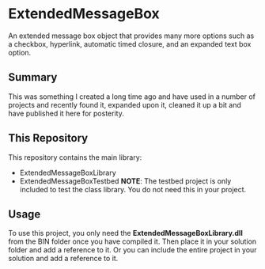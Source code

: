 # ExtendedMessageBox
An extended message box object that provides many more options such as a checkbox, hyperlink, automatic timed closure, and an expanded text box option.

## Summary
This was something I created a long time ago and have used in a number of projects and recently found it, expanded upon it, cleaned it up a bit and have published it here for posterity.

## This Repository
This repository contains the main library: 
 - ExtendedMessageBoxLibrary
 - ExtendedMessageBoxTestbed
 **NOTE**: The testbed project is only included to test the class library. You do not need this in your project.

## Usage
To use this project, you only need the **ExtendedMessageBoxLibrary.dll** from the BIN folder once you have compiled it. Then place it in your solution folder and add a reference to it.
Or you can include the entire project in your solution and add a reference to it.
